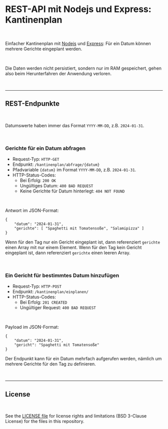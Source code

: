# REST-API mit Nodejs und Express: Kantinenplan #

<br>

Einfacher Kantinenplan mit [Nodejs](https://nodejs.org) und [Express](https://expressjs.com):
Für ein Datum können mehrere Gerichte eingeplant werden.

<br>

Die Daten werden nicht persistiert, sondern nur im RAM gespeichert, gehen also beim Herunterfahren
der Anwendung verloren.

<br>

----

## REST-Endpunkte ##

<br>

Datumswerte haben immer das Format `YYYY-MM-DD`, z.B. `2024-01-31`.

<br>

### Gerichte für ein Datum abfragen ###

* Request-Typ: `HTTP-GET`
* Endpunkt: `/kantinenplan/abfrage/{datum}`
* Pfadvariable `{datum}` im Format `YYYY-MM-DD`, z.B. `2024-01-31`.
* HTTP-Status-Codes:
  * Bei Erfolg: `200 OK`
  * Ungültiges Datum: `400 BAD REQUEST`
  * Keine Gerichte für Datum hinterlegt: `404 NOT FOUND`

<br>

Antwort im JSON-Format:
```
{
    "datum": "2024-01-31",
    "gerichte": [ "Spaghetti mit Tomatensoße", "Salamipizza" ]
}
```

Wenn für den Tag nur ein Gericht eingeplant ist, dann referenziert
`gerichte` einen Array mit nur einem Element.
Wenn für den Tag kein Gericht eingeplant ist, dann referenziert
`gerichte` einen leeren Array.

<br>

### Ein Gericht für bestimmtes Datum hinzufügen ###

* Request-Typ: `HTTP-POST`
* Endpunkt: `/kantinenplan/einplanen/`
* HTTP-Status-Codes:
  * Bei Erfolg: `201 CREATED`
  * Ungültiger Request: `400 BAD REQUEST`

<br>

Payload im JSON-Format:
```
{
    "datum": "2024-01-31",
    "gericht": "Spaghetti mit Tomatensoße"
}
```

Der Endpunkt kann für ein Datum mehrfach aufgerufen werden, nämlich um mehrere
Gerichte für den Tag zu definieren.

<br>

----

## License ##

<br>

See the [LICENSE file](LICENSE.md) for license rights and limitations (BSD 3-Clause License)
for the files in this repository.

<br>


